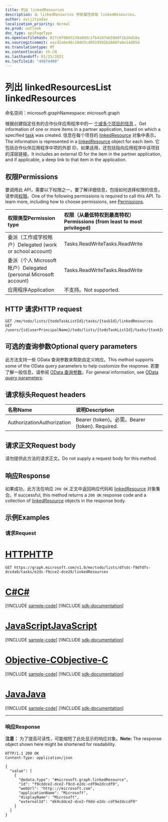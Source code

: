 ```yaml
---
title: 列出 linkedResources
description: 从 linkedResources 导航属性获取 linkedResources。
author: avijityadav
localization_priority: Normal
ms.prod: outlook
doc_type: apiPageType
ms.openlocfilehash: 827c0f0065239a89dc1fb4197eb59ddf1b26d18a
ms.sourcegitcommit: eacd2a6e46c19dd3cd8519592b1668fabe14d85d
ms.translationtype: MT
ms.contentlocale: zh-CN
ms.lasthandoff: 01/15/2021
ms.locfileid: "49874408"
---
```

# <a name="list-linkedresources"></a><span data-ttu-id="5e472-103">列出 linkedResources</span><span class="sxs-lookup"><span data-stu-id="5e472-103">List linkedResources</span></span>
<span data-ttu-id="5e472-104">命名空间：microsoft.graph</span><span class="sxs-lookup"><span data-stu-id="5e472-104">Namespace: microsoft.graph</span></span>

<span data-ttu-id="5e472-105">根据创建指定任务的合作伙伴应用程序中的一 [个或多个项目的信息](../resources/todotask.md) 。</span><span class="sxs-lookup"><span data-stu-id="5e472-105">Get information of one or more items in a partner application, based on which a specified [task](../resources/todotask.md) was created.</span></span> <span data-ttu-id="5e472-106">信息在每个项目的 [linkedResource](../resources/linkedresource.md) 对象中表示。</span><span class="sxs-lookup"><span data-stu-id="5e472-106">The information is represented in a [linkedResource](../resources/linkedresource.md) object for each item.</span></span> <span data-ttu-id="5e472-107">它包括合作伙伴应用程序中项的外部 ID，如果适用，还包括指向应用程序中该项目的深层链接。</span><span class="sxs-lookup"><span data-stu-id="5e472-107">It includes an external ID for the item in the partner application, and if applicable, a deep link to that item in the application.</span></span>

## <a name="permissions"></a><span data-ttu-id="5e472-108">权限</span><span class="sxs-lookup"><span data-stu-id="5e472-108">Permissions</span></span>
<span data-ttu-id="5e472-p102">要调用此 API，需要以下权限之一。要了解详细信息，包括如何选择权限的信息，请参阅[权限](/graph/permissions-reference)。</span><span class="sxs-lookup"><span data-stu-id="5e472-p102">One of the following permissions is required to call this API. To learn more, including how to choose permissions, see [Permissions](/graph/permissions-reference).</span></span>

|<span data-ttu-id="5e472-111">权限类型</span><span class="sxs-lookup"><span data-stu-id="5e472-111">Permission type</span></span>|<span data-ttu-id="5e472-112">权限（从最低特权到最高特权）</span><span class="sxs-lookup"><span data-stu-id="5e472-112">Permissions (from least to most privileged)</span></span>|
|:---|:---|
|<span data-ttu-id="5e472-113">委派（工作或学校帐户）</span><span class="sxs-lookup"><span data-stu-id="5e472-113">Delegated (work or school account)</span></span>|<span data-ttu-id="5e472-114">Tasks.ReadWrite</span><span class="sxs-lookup"><span data-stu-id="5e472-114">Tasks.ReadWrite</span></span>|
|<span data-ttu-id="5e472-115">委派（个人 Microsoft 帐户）</span><span class="sxs-lookup"><span data-stu-id="5e472-115">Delegated (personal Microsoft account)</span></span>|<span data-ttu-id="5e472-116">Tasks.ReadWrite</span><span class="sxs-lookup"><span data-stu-id="5e472-116">Tasks.ReadWrite</span></span>|
|<span data-ttu-id="5e472-117">应用程序</span><span class="sxs-lookup"><span data-stu-id="5e472-117">Application</span></span>|<span data-ttu-id="5e472-118">不支持。</span><span class="sxs-lookup"><span data-stu-id="5e472-118">Not supported.</span></span>|

## <a name="http-request"></a><span data-ttu-id="5e472-119">HTTP 请求</span><span class="sxs-lookup"><span data-stu-id="5e472-119">HTTP request</span></span>

<!-- {
  "blockType": "ignored"
}
-->
``` http
GET /me/todo/lists/{todoTaskListId}/tasks/{taskId}/linkedResources
GET /users/{id|userPrincipalName}/todo/lists/{todoTaskListId}/tasks/{taskId}/linkedResources
```

## <a name="optional-query-parameters"></a><span data-ttu-id="5e472-120">可选的查询参数</span><span class="sxs-lookup"><span data-stu-id="5e472-120">Optional query parameters</span></span>
<span data-ttu-id="5e472-121">此方法支持一些 OData 查询参数来帮助自定义响应。</span><span class="sxs-lookup"><span data-stu-id="5e472-121">This method supports some of the OData query parameters to help customize the response.</span></span> <span data-ttu-id="5e472-122">若要了解一般信息，请参阅 [OData 查询参数](/graph/query-parameters)。</span><span class="sxs-lookup"><span data-stu-id="5e472-122">For general information, see [OData query parameters](/graph/query-parameters).</span></span>

## <a name="request-headers"></a><span data-ttu-id="5e472-123">请求标头</span><span class="sxs-lookup"><span data-stu-id="5e472-123">Request headers</span></span>
|<span data-ttu-id="5e472-124">名称</span><span class="sxs-lookup"><span data-stu-id="5e472-124">Name</span></span>|<span data-ttu-id="5e472-125">说明</span><span class="sxs-lookup"><span data-stu-id="5e472-125">Description</span></span>|
|:---|:---|
|<span data-ttu-id="5e472-126">Authorization</span><span class="sxs-lookup"><span data-stu-id="5e472-126">Authorization</span></span>|<span data-ttu-id="5e472-p104">Bearer {token}。必需。</span><span class="sxs-lookup"><span data-stu-id="5e472-p104">Bearer {token}. Required.</span></span>|

## <a name="request-body"></a><span data-ttu-id="5e472-129">请求正文</span><span class="sxs-lookup"><span data-stu-id="5e472-129">Request body</span></span>
<span data-ttu-id="5e472-130">请勿提供此方法的请求正文。</span><span class="sxs-lookup"><span data-stu-id="5e472-130">Do not supply a request body for this method.</span></span>

## <a name="response"></a><span data-ttu-id="5e472-131">响应</span><span class="sxs-lookup"><span data-stu-id="5e472-131">Response</span></span>

<span data-ttu-id="5e472-132">如果成功，此方法在响应 `200 OK` 正文中返回响应代码和 [linkedResource](../resources/linkedresource.md) 对象集合。</span><span class="sxs-lookup"><span data-stu-id="5e472-132">If successful, this method returns a `200 OK` response code and a collection of [linkedResource](../resources/linkedresource.md) objects in the response body.</span></span>

## <a name="examples"></a><span data-ttu-id="5e472-133">示例</span><span class="sxs-lookup"><span data-stu-id="5e472-133">Examples</span></span>

### <a name="request"></a><span data-ttu-id="5e472-134">请求</span><span class="sxs-lookup"><span data-stu-id="5e472-134">Request</span></span>


# <a name="http"></a>[<span data-ttu-id="5e472-135">HTTP</span><span class="sxs-lookup"><span data-stu-id="5e472-135">HTTP</span></span>](#tab/http)
<!-- {
  "blockType": "request",
  "sampleKeys": ["dfsdc-f9dfdfs-dcsda9", "e2dc-f9cce2-dce29"],
  "name": "get_linkedresource"
}
-->
``` http
GET https://graph.microsoft.com/v1.0/me/todo/lists/dfsdc-f9dfdfs-dcsda9/tasks/e2dc-f9cce2-dce29/linkedResources
```
# <a name="c"></a>[<span data-ttu-id="5e472-136">C#</span><span class="sxs-lookup"><span data-stu-id="5e472-136">C#</span></span>](#tab/csharp)
[!INCLUDE [sample-code](../includes/snippets/csharp/get-linkedresource-csharp-snippets.md)]
[!INCLUDE [sdk-documentation](../includes/snippets/snippets-sdk-documentation-link.md)]

# <a name="javascript"></a>[<span data-ttu-id="5e472-137">JavaScript</span><span class="sxs-lookup"><span data-stu-id="5e472-137">JavaScript</span></span>](#tab/javascript)
[!INCLUDE [sample-code](../includes/snippets/javascript/get-linkedresource-javascript-snippets.md)]
[!INCLUDE [sdk-documentation](../includes/snippets/snippets-sdk-documentation-link.md)]

# <a name="objective-c"></a>[<span data-ttu-id="5e472-138">Objective-C</span><span class="sxs-lookup"><span data-stu-id="5e472-138">Objective-C</span></span>](#tab/objc)
[!INCLUDE [sample-code](../includes/snippets/objc/get-linkedresource-objc-snippets.md)]
[!INCLUDE [sdk-documentation](../includes/snippets/snippets-sdk-documentation-link.md)]

# <a name="java"></a>[<span data-ttu-id="5e472-139">Java</span><span class="sxs-lookup"><span data-stu-id="5e472-139">Java</span></span>](#tab/java)
[!INCLUDE [sample-code](../includes/snippets/java/get-linkedresource-java-snippets.md)]
[!INCLUDE [sdk-documentation](../includes/snippets/snippets-sdk-documentation-link.md)]

---



### <a name="response"></a><span data-ttu-id="5e472-140">响应</span><span class="sxs-lookup"><span data-stu-id="5e472-140">Response</span></span>
<span data-ttu-id="5e472-141">**注意：** 为了提高可读性，可能缩短了此处显示的响应对象。</span><span class="sxs-lookup"><span data-stu-id="5e472-141">**Note:** The response object shown here might be shortened for readability.</span></span>
<!-- {
  "blockType": "response",
  "truncated": true,
  "@odata.type": "collection(microsoft.graph.linkedResource)"
}
-->
``` http
HTTP/1.1 200 OK
Content-Type: application/json

{
  "value": [
    {
      "@odata.type": "#microsoft.graph.linkedResource",
      "id": "f9cddce2-dce2-f9cd-e2dc-cdf9e2dccdf9",
      "webUrl": "http:://microsoft.com",
      "applicationName": "Microsoft",
      "displayName": "Microsoft",
      "externalId": "dk9cddce2-dce2-f9dd-e2dc-cdf9e2dccdf9"
    }
  ]
}
```



